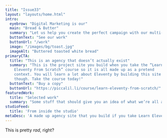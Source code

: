 ```yaml
---
title: "Issue33"
layout: "layouts/home.html"
intro:
  eyebrow: "Digital Marketing is our"
  main: "Bread & Butter"
  summary: "Let us help you create the perfect campaign with our multi-faceted team of talented creatives."
  buttonText: "See our work"
  buttonUrl: "/work"
  image: "/images/bg/toast.jpg"
  imageAlt: "Buttered toasted white bread"
primaryCTA:
  title: "This is an agency that doesn’t actually exist"
  summary: "This is the project site you build when you take the “Learn
    Eleventy From Scratch” course so it is all made up as a pretend
    context. You will learn a lot about Eleventy by building this site
    though. Take the course today!"
  buttonText: "Buy a copy"
  buttonUrl: "https://piccalil.li/course/learn-eleventy-from-scratch/"
featuredWork:
  title: "Selected work"
  summary: "Some stuff that should give you an idea of what we’re all about."
studioFeed:
  title: 'From inside the studio'
metaDesc: 'A made up agency site that you build if you take Learn Eleventy From Scratch, by Piccalilli'
---
```


This is pretty _rad_, right?
